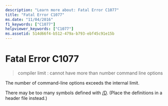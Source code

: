 ```yaml
---
description: "Learn more about: Fatal Error C1077"
title: "Fatal Error C1077"
ms.date: "11/04/2016"
f1_keywords: ["C1077"]
helpviewer_keywords: ["C1077"]
ms.assetid: 514d66f4-b512-479a-b793-ebf45c91e15b
---
```

# Fatal Error C1077

> compiler limit : cannot have more than number command line options

The number of command-line options exceeds the internal limit.

There may be too many symbols defined with [/D](../../build/reference/d-preprocessor-definitions.md). (Place the definitions in a header file instead.)
